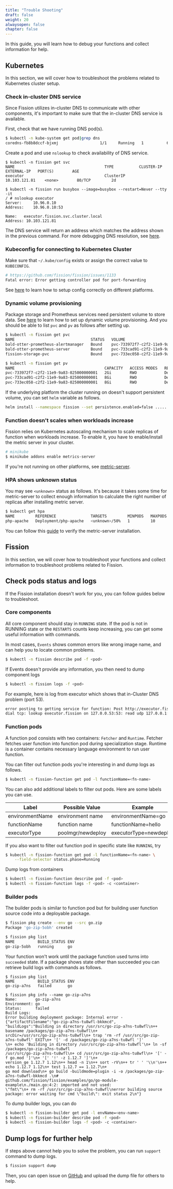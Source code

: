 ```yaml
---
title: "Trouble Shooting"
draft: false
weight: 20
alwaysopen: false
chapter: false
---
```


In this guide, you will learn how to debug your functions and collect information for help.

## Kubernetes

In this section, we will cover how to troubleshoot the problems related to Kubernetes cluster setup.

### Check in-cluster DNS service

Since Fission utilizes in-cluster DNS to communicate with other components, it's important to make sure that the in-cluster DNS
service is available.

First, check that we have running DNS pod(s).

```bash
$ kubectl -n kube-system get pod|grep dns
coredns-fb8b8dccf-bjxmj                  1/1     Running   1          65m
```

Create a pod and use `nslookup` to check availability of DNS service. 

```
$ kubectl -n fission get svc
NAME                                       TYPE           CLUSTER-IP       EXTERNAL-IP   PORT(S)        AGE
executor                                   ClusterIP      10.103.121.81    <none>        80/TCP         2d

$ kubectl -n fission run busybox --image=busybox --restart=Never --tty -it
/ # nslookup executor
Server:		10.96.0.10
Address:	10.96.0.10:53

Name:	executor.fission.svc.cluster.local
Address: 10.103.121.81
```

The DNS service will return an address which matches the address shown in the previous command. 
For more debugging DNS resolution, see [here](https://kubernetes.io/docs/tasks/administer-cluster/dns-debugging-resolution/). 

### Kubeconfig for connecting to Kubernetes Cluster

Make sure that `~/.kube/config` exists or assign the correct value to `KUBECONFIG`. 

```bash
# https://github.com/fission/fission/issues/1133
Fatal error: Error getting controller pod for port-forwarding
```

See [here](../installation/#cloud-hosted-clusters-gke-aws-azure-etc) to learn how to setup config correctly on different platforms.

### Dynamic volume provisioning

Package storage and Prometheus services need persistent volume to store data. 
See [here](https://kubernetes.io/docs/concepts/storage/dynamic-provisioning/) to learn how to set up dynamic volume provisioning.
And you should be able to list `pvc` and `pv` as follows after setting up.

```bash
$ kubectl -n fission get pvc
NAME                                 STATUS   VOLUME                                     CAPACITY   ACCESS MODES   STORAGECLASS   AGE
bald-otter-prometheus-alertmanager   Bound    pvc-733972f7-c2f2-11e9-9a83-025000000001   2Gi        RWO            hostpath       75m
bald-otter-prometheus-server         Bound    pvc-733cad91-c2f2-11e9-9a83-025000000001   8Gi        RWO            hostpath       75m
fission-storage-pvc                  Bound    pvc-733ec058-c2f2-11e9-9a83-025000000001   8Gi        RWO            hostpath       75m

$ kubectl -n fission get pv
NAME                                       CAPACITY   ACCESS MODES   RECLAIM POLICY   STATUS   CLAIM                                        STORAGECLASS   REASON   AGE
pvc-733972f7-c2f2-11e9-9a83-025000000001   2Gi        RWO            Delete           Bound    fission/bald-otter-prometheus-alertmanager   hostpath                75m
pvc-733cad91-c2f2-11e9-9a83-025000000001   8Gi        RWO            Delete           Bound    fission/bald-otter-prometheus-server         hostpath                75m
pvc-733ec058-c2f2-11e9-9a83-025000000001   8Gi        RWO            Delete           Bound    fission/fission-storage-pvc                  hostpath                75m
```

If the underlying platform the cluster running on doesn't support persistent volume, you can set `helm` variable as follows.

```bash
helm install --namespace fission --set persistence.enabled=false .....
```

### Function doesn't scales when workloads increase

Fission relies on Kubernetes autoscaling mechanism to scale replicas of function when workloads increase. To enable it,
you have to enable/install the metric server in your cluster. 

```bash
# minikube
$ minikube addons enable metrics-server
```

If you're not running on other platforms, see [metric-server](https://github.com/kubernetes-incubator/metrics-server).

### HPA shows unknown status

You may see `<unknown>` status as follows. It's because it takes some time for metric-server to collect enough 
information to calculate the right number of replicas after installing metric server. 

```bash
$ kubectl get hpa
NAME         REFERENCE               TARGETS         MINPODS   MAXPODS   REPLICAS   AGE
php-apache   Deployment/php-apache   <unknown>/50%   1         10        1          3m3s
```

You can follow this [guide](https://kubernetes.io/docs/tasks/run-application/horizontal-pod-autoscale-walkthrough/) to verify the metric-server installation.

## Fission

In this section, we will cover how to troubleshoot your functions and collect information to troubleshoot problems related to Fission.

## Check pods status and logs

If the Fission installation doesn't work for you, you can follow guides below to troubleshoot. 

### Core components

All core component should stay in `RUNNING` state. If the pod is not in RUNNING state or the `RESTARTS` counts keep increasing,
you can get some useful information with commands.

In most cases, `Events` shows common errors like wrong image name, and can help you to locate common problems.

```bash
$ kubectl -n fission describe pod -f <pod>
```

If Events doesn't provide any information, you then need to dump component logs

```bash
$ kubectl -n fission logs -f <pod>
```

For example, here is log from executor which shows that in-Cluster DNS problem (port 53).

```bash
error posting to getting service for function: Post http://executor.fission/v2/getServiceForFunction: 
dial tcp: lookup executor.fission on 127.0.0.53:53: read udp 127.0.0.1:59676->127.0.0.53:53: read: connection refused
```

### Function pods 

A function pod consists with two containers: `Fetcher` and `Runtime`. Fetcher fetches user function into function pod 
during specialization stage. Runtime is a container contains necessary language environment to run user function. 

You can filter out function pods you're interesting in and dump logs as follows.

```bash
$ kubectl -n fission-function get pod -l functionName=<fn-name>
```

You can also add additional labels to filter out pods. Here are some labels you can use.

| Label | Possible Value | Example |
|-------|----------------|---------|
| environmentName | environment name | environmentName=go |
| functionName | function name | functionName=hello |
| executorType | poolmgr/newdeploy  | executorType=newdeploy |

If you also want to filter out function pod in specific state like `RUNNING`, try

```bash
$ kubectl -n fission-function get pod -l functionName=<fn-name> \
    --field-selector status.phase=Running
```

Dump logs from containers

```bash
$ kubectl -n fission-function describe pod -f <pod>
$ kubectl -n fission-function logs -f <pod> -c <container>
```

### Builder pods

The builder pods is similar to function pod but for building user function source code into a deployable package.

```bash
$ fission pkg create --env go --src go.zip
Package 'go-zip-5obh' created

$ fission pkg list
NAME          BUILD_STATUS ENV
go-zip-5obh   running      go
```

Your function won't work until the package function used turns into `succeeded` state. If a package shows state other than
succeeded you can retrieve build logs with commands as follows. 

```
$ fission pkg list
NAME          BUILD_STATUS ENV
go-zip-a7ns   failed       go

$ fission pkg info --name go-zip-a7ns
Name:        go-zip-a7ns
Environment: go
Status:      failed
Build Logs:
Error building deployment package: Internal error - {"artifactFilename":"go-zip-a7ns-tu8wfl-bkkmcd",
"buildLogs":"Building in directory /usr/src/go-zip-a7ns-tu8wfl\n++ basename /packages/go-zip-a7ns-tu8wfl\n+ 
srcDir=/usr/src/go-zip-a7ns-tu8wfl\n+ trap 'rm -rf /usr/src/go-zip-a7ns-tu8wfl' EXIT\n+ '[' -d /packages/go-zip-a7ns-tu8wfl ']'
\n+ echo 'Building in directory /usr/src/go-zip-a7ns-tu8wfl'\n+ ln -sf /packages/go-zip-a7ns-tu8wfl 
/usr/src/go-zip-a7ns-tu8wfl\n+ cd /usr/src/go-zip-a7ns-tu8wfl\n+ '[' -f go.mod ']'\n+ '[' '!' -z 1.12.7 ']'\n+ 
version_ge 1.12.7 1.12\n++ head -n 1\n++ sort -rV\n++ tr ' ' '\\n'\n++ echo 1.12.7 1.12\n+ test 1.12.7 == 1.12.7\n+ 
go mod download\n+ go build -buildmode=plugin -i -o /packages/go-zip-a7ns-tu8wfl-bkkmcd .\n# 
github.com/fission/fission/examples/go/go-module-example\n./main.go:4:2: imported and not used: 
\"fmt\"\n+ rm -rf /usr/src/go-zip-a7ns-tu8wfl\nerror building source package: error waiting for cmd \"build\": exit status 2\n"}
```

To dump builder logs, you can do 

```bash
$ kubectl -n fission-builder get pod -l envName=<env-name>
$ kubectl -n fission-builder describe pod -f <pod>
$ kubectl -n fission-builder logs -f <pod> -c <container>
```

## Dump logs for further help

If steps above cannot help you to solve the problem, you can run `support` command to dump logs. 

```bash
$ fission support dump
```

Then, you can open issue on [GitHub](https://github.com/fission/fission/issues) and upload the dump file for others to help.
